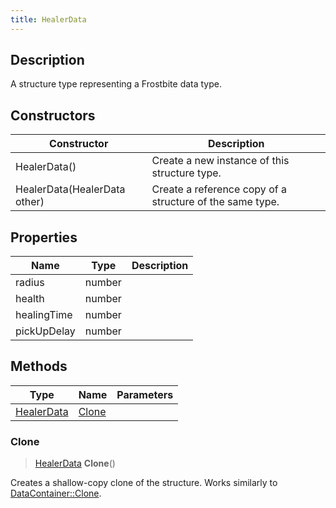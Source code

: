 ```yaml
---
title: HealerData
---
```

## Description

A structure type representing a Frostbite data type.

## Constructors

| Constructor                  | Description                                              |
| ---------------------------- | -------------------------------------------------------- |
| HealerData()                 | Create a new instance of this structure type.            |
| HealerData(HealerData other) | Create a reference copy of a structure of the same type. |

## Properties

| Name        | Type   | Description |
| ----------- | ------ | ----------- |
| radius      | number |             |
| health      | number |             |
| healingTime | number |             |
| pickUpDelay | number |             |

## Methods

| Type                     | Name            | Parameters |
| ------------------------ | --------------- | ---------- |
| [HealerData](/vext/ref/fb/healerdata/) | [Clone](#clone) |            |

### Clone

> [HealerData](/vext/ref/fb/healerdata/) **Clone**()

Creates a shallow-copy clone of the structure. Works similarly to [DataContainer::Clone](/vext/ref/shared/class/datacontainer#clone).
